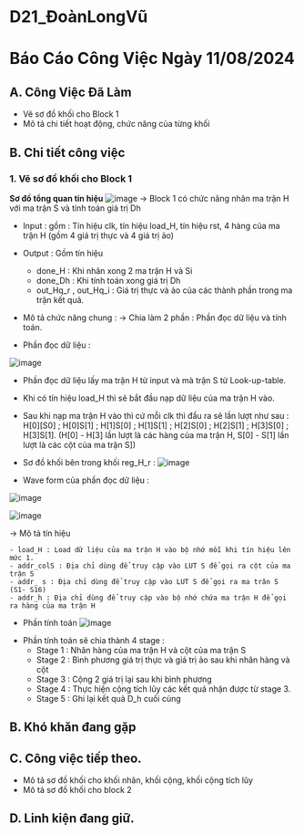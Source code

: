 # D21_ĐoànLongVũ
# Báo Cáo Công Việc Ngày 11/08/2024
## A. Công Việc Đã Làm
- Vẽ sơ đồ khối cho Block 1
- Mô tả chi tiết hoạt động, chức năng của từng khối
## B. Chi tiết công việc
### 1. Vẽ sơ đồ khối cho Block 1 
**Sơ đồ tổng quan tín hiệu**
![image](https://github.com/user-attachments/assets/3c4ff4c9-02ca-4191-b9e4-6ac59b3468d0)
->  Block 1 có chức năng nhân ma trận H với ma trận S và tính toán giá trị Dh
- Input : gồm : Tín hiệu clk, tín hiệu load_H, tín hiệu rst, 4 hàng của ma trận H (gồm 4 giá trị thực và 4 giá trị ảo)
- Output : Gồm tín hiệu
	- done_H : Khi nhân xong 2 ma trận H và Si
	- done_Dh : Khi tính toán xong giá trị Dh
	- out_Hq_r , out_Hq_i : Giá trị thực và ảo của các thành phần trong ma trận kết quả.
        
- Mô tả chức năng chung : 
-> Chia làm 2 phần : Phần đọc dữ liệu và tính toán.

+ Phần đọc dữ liệu :

![image](https://github.com/user-attachments/assets/f9bb3076-0cbf-4b04-8d1b-dcc7d0aec4c2)


 - Phần đọc dữ liệu lấy ma trận H từ input và mà trận S từ Look-up-table. 
 -  Khi có tín hiệu load_H thì sẽ bắt đầu nạp dữ liệu của ma trận H vào.
 -  Sau khi nạp ma trận H vào thì cứ mỗi clk thì đầu ra sẽ lần lượt như sau : H[0][S0] ; H[0]S[1] ; H[1]S[0] ; H[1]S[1] ; H[2]S[0] ; H[2]S[1] ; H[3]S[0] ; H[3]S[1]. (H[0] - H[3] lần lượt là các hàng của ma trận H, S[0] - S[1] lần lượt là các cột của ma trận S])

- Sơ đồ khối bên trong khối reg_H_r : 
![image](https://github.com/user-attachments/assets/159b7eee-838a-4b65-a60a-f7adcbd458c0)

 - Wave form của phần đọc dữ liệu : 
 
![image](https://github.com/user-attachments/assets/39512030-9396-496f-b23c-74bc79147726)

![image](https://github.com/user-attachments/assets/dc760cc5-2daa-4736-addc-cd7fa2dd3266)

-> Mô tả tín hiệu

	- load_H : Load dữ liệu của ma trận H vào bộ nhớ mỗi khi tín hiệu lên mức 1.
	- addr_colS : Địa chỉ dùng để truy cập vào LUT S để gọi ra cột của ma trận S
	- addr_ s : Địa chỉ dùng để truy cập vào LUT S để gọi ra ma trân S (S1- S16)
	- addr_h : Địa chỉ dùng để truy cập vào bộ nhớ chứa ma trận H để gọi ra hàng của ma trận H

 + Phần tính toán
![image](https://github.com/user-attachments/assets/08755d60-6e50-4edb-9c3e-7a26f3959180)

 - Phần tính toán sẽ chia thành 4 stage : 
     - Stage 1 : Nhân hàng của ma trận H và cột của ma trận S
     - Stage 2 : Bình phương giá trị thực và giá trị ảo sau khi nhân hàng và cột
     - Stage 3 : Cộng 2 giá trị lại sau khi bình phương
     - Stage 4 : Thực hiện cộng tích lũy các kết quả nhận được từ stage 3.
     - Stage 5 : Ghi lại kết quả D_h cuối cùng
  
## B. Khó khăn đang gặp

## C. Công việc tiếp theo.
 + Mô tả sơ đồ khối cho khối nhân, khối cộng, khối cộng tích lũy
 + Mô tả sơ đồ khối cho block 2
## D. Linh kiện đang giữ.
